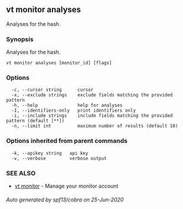 ## vt monitor analyses

Analyses for the hash.

### Synopsis

Analyses for the hash.

```
vt monitor analyses [monitor_id] [flags]
```

### Options

```
  -c, --cursor string      cursor
  -x, --exclude strings    exclude fields matching the provided pattern
  -h, --help               help for analyses
  -I, --identifiers-only   print identifiers only
  -i, --include strings    include fields matching the provided pattern (default [**])
  -n, --limit int          maximum number of results (default 10)
```

### Options inherited from parent commands

```
  -k, --apikey string   api key
  -v, --verbose         verbose output
```

### SEE ALSO

* [vt monitor](vt_monitor.md)	 - Manage your monitor account

###### Auto generated by spf13/cobra on 25-Jun-2020
